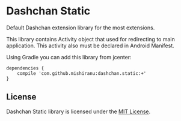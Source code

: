 # Dashchan Static

Default Dashchan extension library for the most extensions.

This library contains Activity object that used for redirecting to main application. This activity also must be declared in Android Manifest.

Using Gradle you can add this library from jcenter:

```
dependencies {
    compile 'com.github.mishiranu:dashchan.static:+'
}
```

## License

Dashchan Static library is licensed under the [MIT License](LICENSE).